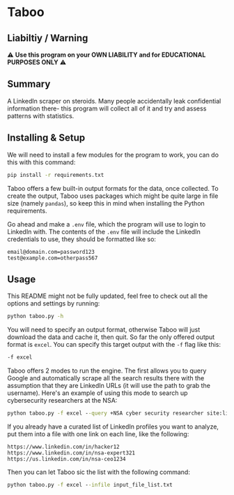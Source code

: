 # Taboo

## Liabiltiy / Warning
⚠ **Use this program on your OWN LIABILITY and for EDUCATIONAL PURPOSES ONLY** ⚠

## Summary

A LinkedIn scraper on steroids. Many people accidentally leak confidential information there- this program will 
collect all of it and try and assess patterns with statistics.

## Installing & Setup
We will need to install a few modules for the program to work, you can do this with this command:
```cmd
pip install -r requirements.txt
```

Taboo offers a few built-in output formats for the data, once collected. To create the output, Taboo uses packages
which might be quite large in file size (namely `pandas`), so keep this in mind when installing the Python requirements.

Go ahead and make a `.env` file, which the program will use to login to LinkedIn with. The contents of the `.env` 
file will include the LinkedIn credentials to use, they should be formatted like so:
```.env
email@domain.com=password123
test@example.com=otherpass567
```

## Usage
This README might not be fully updated, feel free to check out all the options and settings by running:
```cmd
python taboo.py -h
```
You will need to specify an output format, otherwise Taboo will just download the data and cache it, then quit. So far
the only offered output format is `excel`. You can specify this target output with the `-f` flag like this:
```cmd
-f excel
```

Taboo offers 2 modes to run the engine. The first allows you to query Google and automatically scrape all the search
results there with the assumption that they are LinkedIn URLs (it will use the path to grab the username). Here's an
example of using this mode to search up cybersecurity researchers at the NSA:
```cmd
python taboo.py -f excel --query +NSA cyber security researcher site:linkedin.com
```
If you already have a curated list of LinkedIn profiles you want to analyze, put them into a file with 
one link on each line, like the following:
```text
https://www.linkedin.com/in/hacker12
https://www.linkedin.com/in/nsa-expert321
https://us.linkedin.com/in/nsa-ceo1234
```
Then you can let Taboo sic the list with the following command:
```cmd
python taboo.py -f excel --infile input_file_list.txt
```